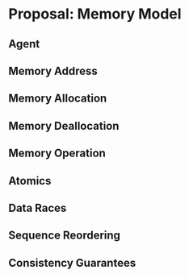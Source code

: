 # Proposal: Memory Model
<!-- visibility rules (scopes, order ...) -->
## Agent

## Memory Address

## Memory Allocation

## Memory Deallocation

## Memory Operation

## Atomics

## Data Races

## Sequence Reordering

## Consistency Guarantees